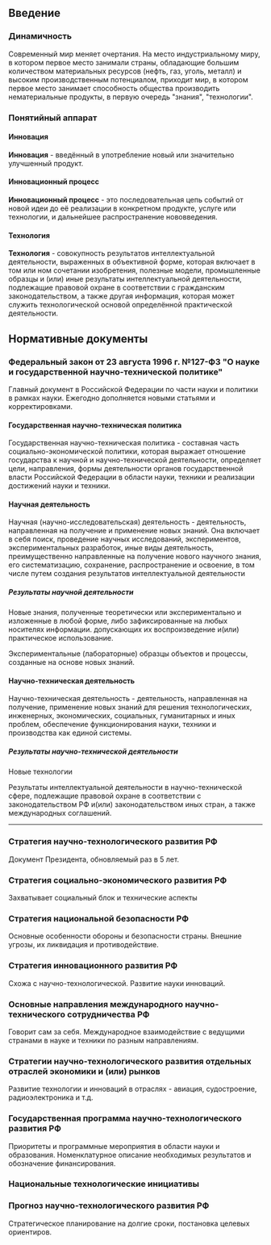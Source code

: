 ## Введение
### Динамичность
Современный мир меняет очертания. На место индустриальному миру, в котором первое место занимали страны, обладающие большим количеством материальных ресурсов (нефть, газ, уголь, металл) и высоким производственным потенциалом, приходит мир, в котором первое место занимает способность общества производить нематериальные продукты, в первую очередь "знания", "технологии".

### Понятийный аппарат

#### Инновация
**Инновация** - введённый в употребление новый или значительно улучшенный продукт.

#### Инновационный процесс
**Инновационный процесс** - это последовательная цепь событий от новой идеи до её реализации в конкретном продукте, услуге или технологии, и дальнейшее распространение нововведения.

#### Технология
**Технология** - совокупность результатов интеллектуальной деятельности, выраженных в объективной форме, которая включает в том или ном сочетании изобретения, полезные модели, промышленные образцы и (или) иные результаты интеллектуальной деятельности, подлежащие правовой охране в соответствии с гражданским законодательством, а также другая информация, которая может служить технологической основой определённой практической деятельности.

## Нормативные документы
### Федеральный закон от 23 августа 1996 г. №127-ФЗ "О науке и государственной научно-технической политике"
Главный документ в Российской Федерации по части науки и политики в рамках науки. Ежегодно дополняется новыми статьями и корректировками.

#### Государственная научно-техническая политика
Государственная научно-техническая политика - составная часть социально-экономической политики, которая выражает отношение государства к научной и научно-технической деятельности, определяет цели, направления, формы деятельности органов государственной власти Российской Федерации в области науки, техники и реализации достижений науки и техники.

#### Научная деятельность
Научная (научно-исследовательская) деятельность - деятельность, направленная на получение и применение новых знаний. Она включает в себя поиск, проведение научных исследований, экспериментов, экспериментальных разработок, иные виды деятельность, преимущественно направленные на получение нового научного знания, его систематизацию, сохранение, распространение и освоение, в том числе путем создания результатов интеллектуальной деятельности

##### Результаты научной деятельности
Новые знания, полученные теоретически или экспериментально и изложенные в любой форме, либо зафиксированные на любых носителях информации. допускающих их воспроизведение и(или) практическое использование.

Экспериментальные (лабораторные) образцы объектов и процессы, созданные на основе новых знаний.

#### Научно-техническая деятельность
Научно-техническая деятельность - деятельность, направленная на получение, применение новых знаний для решения технологических, инженерных, экономических, социальных, гуманитарных и иных проблем, обеспечение функционирования науки, техники и производства как единой системы.

##### Результаты научно-технической деятельности
Новые технологии

Результаты интеллектуальной деятельности в научно-технической сфере, подлежащие правовой охране в соответствии с законодательством РФ и(или) законодательством иных стран, а также международных соглашений.

___
### Стратегия научно-технологического развития РФ
Документ Президента, обновляемый раз в 5 лет.

### Стратегия социально-экономического развития РФ
Захватывает социальный блок и технические аспекты

### Стратегия национальной безопасности РФ
Основные особенности обороны и безопасности страны. Внешние угрозы, их ликвидация и противодействие.

### Стратегия инновационного развития РФ
Схожа с научно-технологической. Развитие науки инноваций.

### Основные направления международного научно-технического сотрудничества РФ
Говорит сам за себя. Международное взаимодействие с ведущими странами в науке и техники по разным направлениям.

### Стратегии научно-технологического развития отдельных отраслей экономики и (или) рынков
Развитие технологии и инноваций в отраслях - авиация, судостроение, радиоэлектроника и т.д.

### Государственная программа научно-технологического развития РФ
Приоритеты и программные мероприятия в области науки и образования. Номенклатурное описание необходимых результатов и обозначение финансирования.

### Национальные технологические инициативы


### Прогноз научно-технологического развития РФ
Стратегическое планирование на долгие сроки, постановка целевых ориентиров.